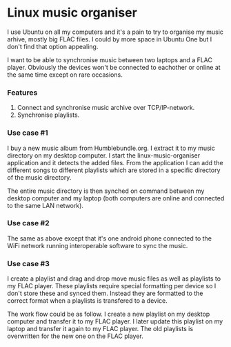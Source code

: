 Linux music organiser
=====================
I use Ubuntu on all my computers and it's a pain to try to organise my music
arhive, mostly big FLAC files. I could by more space in Ubuntu One but I don't
find that option appealing.

I want to be able to synchronise music between two laptops and a FLAC player.
Obviously the devices won't be connected to eachother or online at the same
time except on rare occasions.

### Features
  1. Connect and synchronise music archive over TCP/IP-network.
  2. Synchronise playlists.

### Use case #1
I buy a new music album from Humblebundle.org. I extract it to my music
directory on my desktop computer. I start the linux-music-organiser application
and it detects the added files. From the application I can add the different
songs to different playlists which are stored in a specific directory of the
music directory.

The entire music directory is then synched on command between my desktop
computer and my laptop (both computers are online and connected to the same
LAN network).

### Use case #2
The same as above except that it's one android phone connected to the WiFi
network running interoperable software to sync the music.

### Use case #3
I create a playlist and drag and drop move music files as well as playlists to
my FLAC player. These playlists require special formatting per device so I
don't store these and synced them. Instead they are formatted to the correct
format when a playlists is transfered to a device.

The work flow could be as follow. I create a new playlist on my desktop
computer and transfer it to my FLAC player. I later update this playlist on my
laptop and transfer it again to my FLAC player. The old playlists is
overwritten for the new one on the FLAC player.
